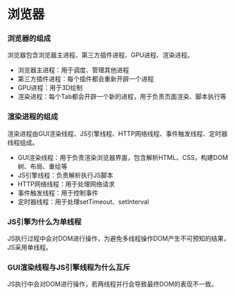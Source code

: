 # 浏览器

### 浏览器的组成
浏览器包含浏览器主进程、第三方插件进程、GPU进程、渲染进程。
- 浏览器主进程：用于调度、管理其他进程
- 第三方插件进程：每个插件都会重新开辟一个进程
- GPU进程：用于3D绘制
- 渲染进程：每个Tab都会开辟一个新的进程，用于负责页面渲染、脚本执行等

### 渲染进程的组成
渲染进程由GUI渲染线程、JS引擎线程、HTTP网络线程、事件触发线程、定时器线程组成。
- GUI渲染线程：用于负责渲染浏览器界面，包含解析HTML、CSS，构建DOM树、布局、重绘等
- JS引擎线程：负责解析执行JS脚本
- HTTP网络线程：用于处理网络请求
- 事件触发线程：用于控制事件
- 定时器线程：用于处理setTimeout、setInterval

### JS引擎为什么为单线程
JS执行过程中会对DOM进行操作，为避免多线程操作DOM产生不可预知的结果，JS采用单线程。

### GUI渲染线程与JS引擎线程为什么互斥
JS执行中会对DOM进行操作，若两线程并行会导致最终DOM的表现不一致。